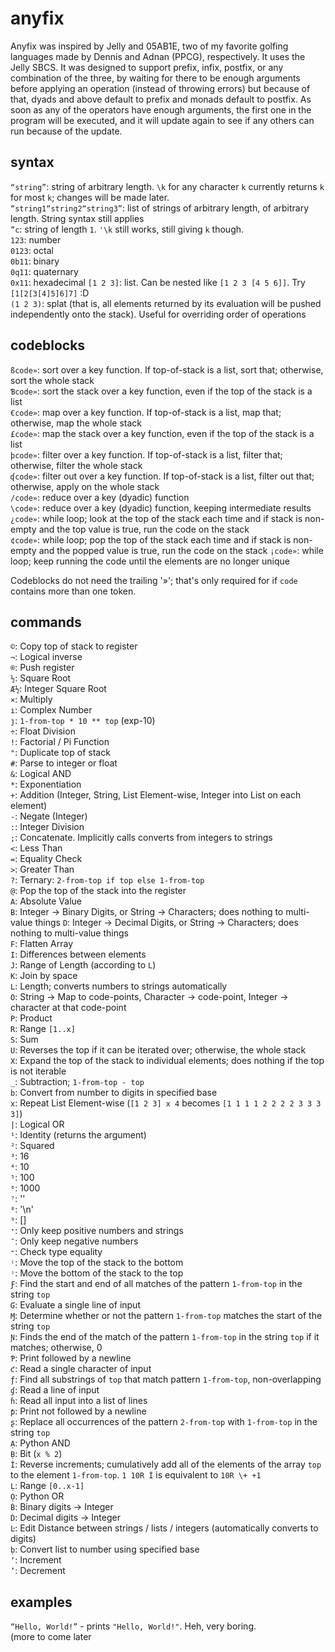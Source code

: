 # anyfix

Anyfix was inspired by Jelly and 05AB1E, two of my favorite golfing languages made by Dennis and Adnan (PPCG), respectively. It uses the Jelly SBCS. It was designed to support prefix, infix, postfix, or any combination of the three, by waiting for there to be enough arguments before applying an operation (instead of throwing errors) but because of that, dyads and above default to prefix and monads default to postfix. As soon as any of the operators have enough arguments, the first one in the program will be executed, and it will update again to see if any others can run because of the update.

## syntax

`“string”`: string of arbitrary length. `\k` for any character `k` currently returns `k` for most `k`; changes will be made later.  
`“string1“string2“string3”`: list of strings of arbitrary length, of arbitrary length. String syntax still applies  
`”c`: string of length `1`. `'\k` still works, still giving `k` though.  
`123`: number  
`0123`: octal  
`0b11`: binary  
`0q11`: quaternary  
`0x11`: hexadecimal
`[1 2 3]`: list. Can be nested like `[1 2 3 [4 5 6]]`. Try `[1[2[3[4]5]6]7]` :D  
`(1 2 3)`: splat (that is, all elements returned by its evaluation will be pushed independently onto the stack). Useful for overriding order of operations

## codeblocks
`ßcode»`: sort over a key function. If top-of-stack is a list, sort that; otherwise, sort the whole stack  
`Ɓcode»`: sort the stack over a key function, even if the top of the stack is a list  
`€code»`: map over a key function. If top-of-stack is a list, map that; otherwise, map the whole stack  
`£code»`: map the stack over a key function, even if the top of the stack is a list  
`þcode»`: filter over a key function. If top-of-stack is a list, filter that; otherwise, filter the whole stack  
`ʠcode»`: filter out over a key function. If top-of-stack is a list, filter out that; otherwise, apply on the whole stack  
`/code»`: reduce over a key (dyadic) function  
`\code»`: reduce over a key (dyadic) function, keeping intermediate results  
`¿code»`: while loop; look at the top of the stack each time and if stack is non-empty and the top value is true, run the code on the stack  
`¢code»`: while loop; pop the top of the stack each time and if stack is non-empty and the popped value is true, run the code on the stack
`¡code»`: while loop; keep running the code until the elements are no longer unique  

Codeblocks do not need the trailing '»'; that's only required for if `code` contains more than one token.  

## commands
`©`: Copy top of stack to register  
`¬`: Logical inverse  
`®`: Push register  
`½`: Square Root  
`Æ½`: Integer Square Root  
`×`: Multiply  
`ı`: Complex Number  
`ȷ`: `1-from-top * 10 ** top` (exp-10)  
`÷`: Float Division  
`!`: Factorial / Pi Function  
`"`: Duplicate top of stack  
`#`: Parse to integer or float  
`&`: Logical AND  
`*`: Exponentiation  
`+`: Addition (Integer, String, List Element-wise, Integer into List on each element)  
`-`: Negate (Integer)  
`:`: Integer Division  
`;`: Concatenate. Implicitly calls converts from integers to strings  
`<`: Less Than  
`=`: Equality Check  
`>`: Greater Than  
`?`: Ternary: `2-from-top if top else 1-from-top`  
`@`: Pop the top of the stack into the register  
`A`: Absolute Value  
`B`: Integer -> Binary Digits, or String -> Characters; does nothing to multi-value things
`D`: Integer -> Decimal Digits, or String -> Characters; does nothing to multi-value things  
`F`: Flatten Array  
`I`: Differences between elements  
`J`: Range of Length (according to `L`)  
`K`: Join by space  
`L`: Length; converts numbers to strings automatically  
`O`: String -> Map to code-points, Character -> code-point, Integer -> character at that code-point  
`P`: Product  
`R`: Range `[1..x]`  
`S`: Sum  
`U`: Reverses the top if it can be iterated over; otherwise, the whole stack  
`X`: Expand the top of the stack to individual elements; does nothing if the top is not iterable  
`_`: Subtraction; `1-from-top - top`  
`b`: Convert from number to digits in specified base  
`x`: Repeat List Element-wise (`[1 2 3] x 4` becomes `[1 1 1 1 2 2 2 2 3 3 3 3]`)  
`|`: Logical OR  
`¹`: Identity (returns the argument)  
`²`: Squared  
`³`: 16  
`⁴`: 10  
`⁵`: 100  
`⁶`: 1000  
`⁷`: ''  
`⁸`: '\n'  
`⁹`: []  
`⁺`: Only keep positive numbers and strings  
`¯`: Only keep negative numbers  
`⁼`: Check type equality  
`⁽`: Move the top of the stack to the bottom  
`⁾`: Move the bottom of the stack to the top  
`Ƒ`: Find the start and end of all matches of the pattern `1-from-top` in the string `top`  
`Ɠ`: Evaluate a single line of input  
`Ɱ`: Determine whether or not the pattern `1-from-top` matches the start of the string `top`  
`Ɲ`: Finds the end of the match of the pattern `1-from-top` in the string `top` if it matches; otherwise, 0  
`Ƥ`: Print followed by a newline  
`ƈ`: Read a single character of input  
`ƒ`: Find all substrings of `top` that match pattern `1-from-top`, non-overlapping  
`ɠ`: Read a line of input  
`ɦ`: Read all input into a list of lines  
`ƥ`: Print not followed by a newline  
`ʂ`: Replace all occurrences of the pattern `2-from-top` with `1-from-top` in the string `top`  
`Ạ`: Python AND  
`Ḅ`: Bit (`x % 2`)  
`İ`: Reverse increments; cumulatively add all of the elements of the array `top` to the element `1-from-top`. `1 10R İ` is equivalent to `10R \+ +1`  
`Ḷ`: Range `[0..x-1]`  
`Ọ`: Python OR  
`Ḃ`: Binary digits -> Integer  
`Ḋ`: Decimal digits -> Integer  
`Ŀ`: Edit Distance between strings / lists / integers (automatically converts to digits)  
`ḅ`: Convert list to number using specified base  
`‘`: Increment  
`’`: Decrement  

## examples
`“Hello, World!”` - prints `"Hello, World!"`. Heh, very boring.  
(more to come later
